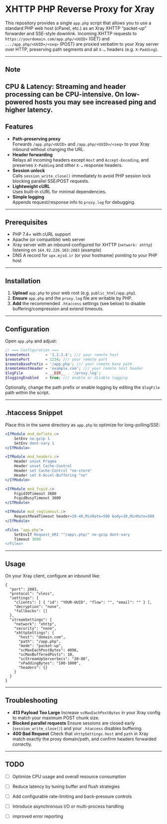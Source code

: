 # XHTTP PHP Reverse Proxy for Xray

This repository provides a single `app.php` script that allows you to use a standard PHP web host (cPanel, etc.) as an Xray XHTTP “packet-up” forwarder and SSE-style downlink.  Incoming XHTTP requests to `https://yourdomain.com/app.php/<UUID>` (GET) and `.../app.php/<UUID>/<seq>` (POST) are proxied verbatim to your Xray server over HTTP, preserving path segments and all `X-…` headers (e.g. `X-Padding`).

---


## Note
CPU & Latency: Streaming and header processing can be CPU-intensive. On low-powered hosts you may see increased ping and higher latency.
---

## Features

- **Path-preserving proxy**  
  Forwards `/app.php/<UUID>` and `/app.php/<UUID>/<seq>` to your Xray inbound without changing the URL.
- **Header forwarding**  
  Relays all incoming headers except `Host` and `Accept-Encoding`, and preserves `X-Padding` and other `X-…` response headers.
- **Session unlock**  
  Calls `session_write_close()` immediately to avoid PHP session lock blocking parallel SSE/POST requests.
- **Lightweight cURL**  
  Uses built-in cURL for minimal dependencies.
- **Simple logging**  
  Appends request/response info to `proxy.log` for debugging.

---

## Prerequisites

- PHP 7.4+ with cURL support
- Apache (or compatible) web server
- Xray server with an inbound configured for XHTTP (`network: xhttp`) listening on `164.92.226.103:2083` (example)
- DNS A record for `upx.mjsd.ir` (or your hostname) pointing to your PHP host

---

## Installation

1. **Upload** `app.php` to your web root (e.g. `public_html/app.php`).
2. **Ensure** `app.php` and the `proxy.log` file are writable by PHP.
3. **Add** the recommended `.htaccess` settings (see below) to disable buffering/compression and extend timeouts.

---

## Configuration

Open `app.php` and adjust:

```php
// === Configuration ===
$remoteHost       = '1.2.3.4'; /// your remote host
$remotePort       = 1234; /// your remote port
$remoteBasePrefix = '/app.php'; /// your remote base path
$remoteHostHeader = 'example.com'; /// your remote host header
$logFile          = __DIR__ . '/proxy.log';
$loggingEnabled   = true; /// enable or disable logging
````

Optionally, change the path prefix or enable logging by editing the `$logFile` path within the script.

---

## .htaccess Snippet

Place this in the same directory as `app.php` to optimize for long-polling/SSE:

```apache
<IfModule mod_deflate.c>
    SetEnv no-gzip 1
    SetEnv dont-vary 1
</IfModule>

<IfModule mod_headers.c>
    Header unset Pragma
    Header unset Cache-Control
    Header set Cache-Control "no-store"
    Header set X-Accel-Buffering "no"
</IfModule>

<IfModule mod_fcgid.c>
    FcgidIOTimeout 3600
    FcgidBusyTimeout 3600
</IfModule>

<IfModule mod_reqtimeout.c>
    RequestReadTimeout header=20-40,MinRate=500 body=20,MinRate=500
</IfModule>

<Files "app.php">
    SetEnvIf Request_URI "^/app\.php/" no-gzip dont-vary
    Timeout 3600
</Files>
```

---

## Usage

On your Xray client, configure an inbound like:

```jsonc
{
  "port": 2083,
  "protocol": "vless",
  "settings": {
    "clients": [ { "id": "YOUR-UUID", "flow": "", "email": "" } ],
    "decryption": "none",
    "fallbacks": []
  },
  "streamSettings": {
    "network": "xhttp",
    "security": "none",
    "xhttpSettings": {
      "host": "domain.com",
      "path": "/app.php",
      "mode": "packet-up",
      "scMaxEachPostBytes": 4096,
      "scMaxBufferedPosts": 10,
      "scStreamUpServerSecs": "20-80",
      "xPaddingBytes": "100-1000",
      "headers": {}
    }
  }
}
```

---

## Troubleshooting

* **413 Payload Too Large**
  Increase `scMaxEachPostBytes` in your Xray config to match your maximum POST chunk size.
* **Blocked parallel requests**
  Ensure sessions are closed early (`session_write_close()`) and your `.htaccess` disables buffering.
* **400 Bad Request**
  Check that `xhttpSettings.host` and `path` in Xray match exactly the proxy domain/path, and confirm headers forwarded correctly.

---

## TODO

 
* [ ] Optimize CPU usage and overall resource consumption
* [ ] Reduce latency by tuning buffer and flush strategies
* [ ] Add configurable rate-limiting and back-pressure controls
* [ ] Introduce asynchronous I/O or multi-process handling
* [ ] improved error reporting



